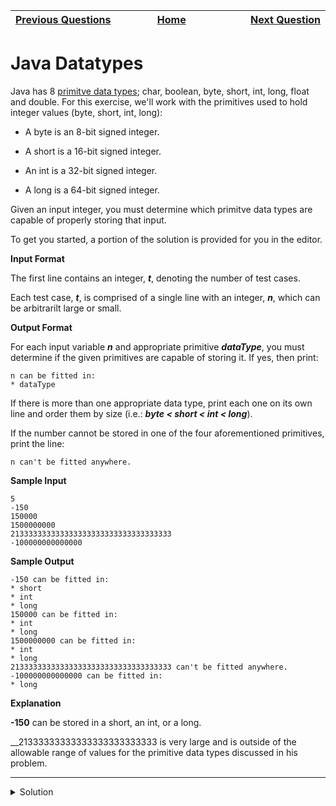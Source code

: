 | <img width=1000>[Previous Questions](https://github.com/Kevin-Lago/java-hackerrank-solutions/tree/main/src/java.introduction/java_loops_ii)</img> | <img width=1000>[Home](https://github.com/Kevin-Lago/java-hackerrank-solutions)</img> | <img width=1000>[Next Question](https://github.com/Kevin-Lago/java-hackerrank-solutions/tree/main/src/java.introduction/java_end_of_file)</img> |
|:---|:---:|---:|

# Java Datatypes

Java has 8 [primitve data types](https://docs.oracle.com/javase/tutorial/java/nutsandbolts/datatypes.html); char, boolean, byte, short, int, long, float and double. For this exercise, we'll work with the primitives used to hold integer values (byte, short, int, long):

- A byte is an 8-bit signed integer.

- A short is a 16-bit signed integer.

- An int is a 32-bit signed integer.

- A long is a 64-bit signed integer.

Given an input integer, you must determine which primitve data types are capable of properly storing that input.

To get you started, a portion of the solution is provided for you in the editor.

__Input Format__

The first line contains an integer, ___t___, denoting the number of test cases.

Each test case, ___t___, is comprised of a single line with an integer, ___n___, which can be arbitrarilt large or small.

__Output Format__

For each input variable ___n___ and appropriate primitive ___dataType___, you must determine if the given primitives are capable of storing it. If yes, then print:

```
n can be fitted in:
* dataType
```

If there is more than one appropriate data type, print each one on its own line and order them by size (i.e.: ___byte < short < int < long___).

If the number cannot be stored in one of the four aforementioned primitives, print the line:

```
n can't be fitted anywhere.
```

__Sample Input__

```
5
-150
150000
1500000000
213333333333333333333333333333333333
-100000000000000
```

__Sample Output__

```
-150 can be fitted in:
* short
* int
* long
150000 can be fitted in:
* int
* long
1500000000 can be fitted in:
* int
* long
213333333333333333333333333333333333 can't be fitted anywhere.
-100000000000000 can be fitted in:
* long
```

__Explanation__

__-150__ can be stored in a short, an int, or a long.

__21333333333333333333333333 is very large and is outside of the allowable range of values for the primitive data types discussed in his problem.

---

<details><summary>Solution</summary>
    
```java
import java.util.Scanner;


class Solution {

    public static void main(String[] argh) {
        Scanner sc = new Scanner(System.in);
        int t = sc.nextInt();

        for (int i = 0; i < t; i++) {
            try {
                long x = sc.nextLong();

                if (x <= -2 * Math.pow(10, 63) && x >= 2 * Math.pow(10, 63) - 1) {
                    System.out.println("n can't be fitted anywhere.");
                } else {
                    System.out.println(x + " can be fitted in:");
                    if (x >= -128 && x <= 127) System.out.println("* byte");
                    if (x >= -32768 && x <= 32767) System.out.println("* short");
                    if (x >= Math.pow(-2, 31) && x <= Math.pow(2, 31) - 1) System.out.println("* int");
                    if (x >= -2 * Math.pow(10, 63) && x <= 2 * Math.pow(10, 63) - 1) System.out.println("* long");
                }
            } catch (Exception e) {
                System.out.println(sc.next() + " can't be fitted anywhere.");
            }
        }
    }

}
```
</details>
